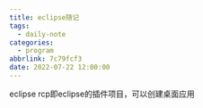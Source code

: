 ```yaml
---
title: eclipse随记
tags:
  - daily-note
categories:
  - program
abbrlink: 7c79fcf3
date: 2022-07-22 12:00:00
---
```


eclipse rcp即eclipse的插件项目，可以创建桌面应用
